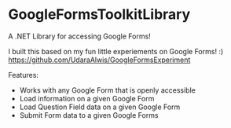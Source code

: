 # GoogleFormsToolkitLibrary
A .NET Library for accessing Google Forms!

I built this based on my fun little experiements on Google Forms! :) 
https://github.com/UdaraAlwis/GoogleFormsExperiment

Features:
- Works with any Google Form that is openly accessible
- Load information on a given Google Form
- Load Question Field data on a given Google Form
- Submit Form data to a given Google Forms